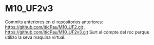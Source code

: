 # M10_UF2v3
Commits anteriores en el repositorios anteriores: 
https://github.com/iticPau/M10_UF2.git , https://github.com/iticPau/M10_UF2v3.git
Surt el compte del roc perque utilizo la seva maquina virtual.